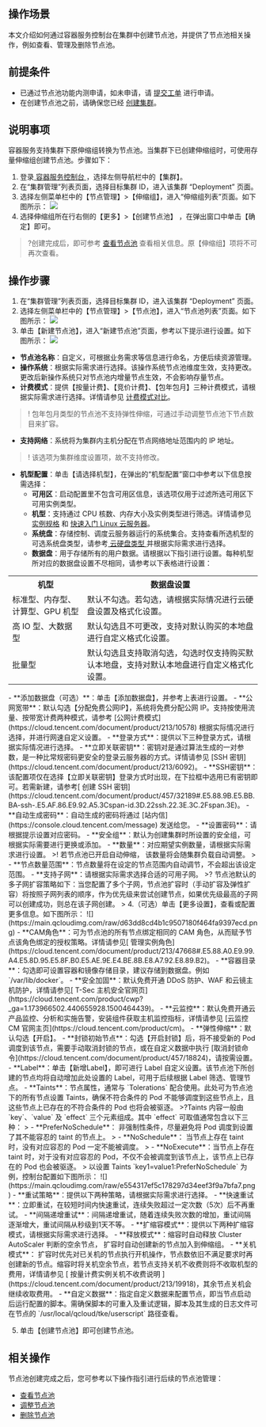 ## 操作场景
本文介绍如何通过容器服务控制台在集群中创建节点池，并提供了节点池相关操作，例如查看、管理及删除节点池。


## 前提条件
- 已通过节点池功能内测申请，如未申请，请 [提交工单](https://console.cloud.tencent.com/workorder/category) 进行申请。
- 在创建节点池之前，请确保您已经 [创建集群](https://cloud.tencent.com/document/product/457/32189)。

## 说明事项
容器服务支持集群下原伸缩组转换为节点池。当集群下已创建伸缩组时，可使用存量伸缩组创建节点池。步骤如下：
1. 登录[ 容器服务控制台 ](https://console.cloud.tencent.com/tke2)，选择左侧导航栏中的【集群】。
2. 在“集群管理”列表页面，选择目标集群 ID，进入该集群 “Deployment” 页面。
3. 选择左侧菜单栏中的【节点管理】>【伸缩组】，进入“伸缩组列表”页面。如下图所示：
![](https://main.qcloudimg.com/raw/6c77bda8d1dda23db3ffc53f84cf4730.png)
4. 选择伸缩组所在行右侧的【更多】>【创建节点池】 ，在弹出窗口中单击【确定】即可。
>?创建完成后，即可参考 [查看节点池](https://cloud.tencent.com/document/product/457/43736) 查看相关信息。原【伸缩组】项将不可再次查看。
>


## 操作步骤

1. 在“集群管理”列表页面，选择目标集群 ID，进入该集群 “Deployment” 页面。
2. 选择左侧菜单栏中的【节点管理】>【节点池】，进入“节点池列表”页面。如下图所示：
![](https://main.qcloudimg.com/raw/cdd0a20623702fbf6d93bf4cebe2f895.png)
3. 单击【新建节点池】，进入“新建节点池”页面，参考以下提示进行设置。如下图所示：
![](https://main.qcloudimg.com/raw/4c6ed1c276d41a8b72aeffc490a4b27a.png)
 - **节点池名称**：自定义，可根据业务需求等信息进行命名，方便后续资源管理。
 - **操作系统**：根据实际需求进行选择。该操作系统节点池维度生效，支持更改。更改后新操作系统只对节点池内增量节点生效，不会影响存量节点。
 - **计费模式**：提供【按量计费】、【竞价计费】、【包年包月】三种计费模式，请根据实际需求进行选择。详情请参见 [计费模式对比](https://cloud.tencent.com/document/product/213/2180)。
 >! 包年包月类型的节点池不支持弹性伸缩，可通过手动调整节点池下节点数目来扩容。
>
 - **支持网络**：系统将为集群内主机分配在节点网络地址范围内的 IP 地址。
>! 该选项为集群维度设置项，故不支持修改。
>
 - **机型配置**：单击【请选择机型】，在弹出的“机型配置”窗口中参考以下信息按需选择：
    - **可用区**：启动配置里不包含可用区信息，该选项仅用于过滤所选可用区下可用实例类型。
    - **机型**：支持通过 CPU 核数、内存大小及实例类型进行筛选。详情请参见 [实例规格](https://cloud.tencent.com/document/product/213/11518) 和 [快速入门 Linux 云服务器](https://cloud.tencent.com/document/product/213/2936)。
    - **系统盘**：存储控制、调度云服务器运行的系统集合。支持查看所选机型的可选系统盘类型，请参考[ 云硬盘类型 ](https://cloud.tencent.com/document/product/362/2353)并根据实际需求进行选择。
    - **数据盘**：用于存储所有的用户数据。请根据以下指引进行设置。每种机型所对应的数据盘设置不尽相同，请参考以下表格进行设置：
  <table>
  <tr>
  <th>机型</th>
  <th>数据盘设置</th>
  </tr>
  <tr>
  <td>标准型、内存型、计算型、GPU 机型</td>
  <td>默认不勾选。若勾选，请根据实际情况进行云硬盘设置及格式化设置。</td>
  </tr>
  <tr>
  <td>高 IO 型、大数据型</td>
  <td>默认勾选且不可更改，支持对默认购买的本地盘进行自定义格式化设置。</td>
  </tr>
  <tr>
  <td>批量型</td>
  <td>默认勾选且支持取消勾选，勾选时仅支持购买默认本地盘，支持对默认本地盘进行自定义格式化设置。</td>
  </tr>
  </table>
  - **添加数据盘（可选）**：单击【添加数据盘】，并参考上表进行设置。
    - **公网宽带**：默认勾选【分配免费公网IP】，系统将免费分配公网 IP。支持按使用流量、按带宽计费两种模式，请参考 [公网计费模式](https://cloud.tencent.com/document/product/213/10578) 根据实际情况进行选择，并进行网速自定义设置。
 - **登录方式**：提供以下三种登录方式，请根据实际情况进行选择。
    -  **立即关联密钥**：密钥对是通过算法生成的一对参数，是一种比常规密码更安全的登录云服务器的方式。详情请参见 [SSH 密钥](https://cloud.tencent.com/document/product/213/6092)。
     - **SSH密钥**：该配置项仅在选择【立即关联密钥】登录方式时出现，在下拉框中选用已有密钥即可。若需新建，请参考[ 创建 SSH 密钥](https://cloud.tencent.com/document/product/457/32189#.E5.88.9B.E5.BB.BA-ssh-.E5.AF.86.E9.92.A5.3Cspan-id.3D.22ssh.22.3E.3C.2Fspan.3E)。
    - **自动生成密码**：自动生成的密码将通过 [站内信](https://console.cloud.tencent.com/message) 发送给您。 
    - **设置密码**：请根据提示设置对应密码。
 - **安全组**：默认为创建集群时所设置的安全组，可根据实际需要进行更换或添加。
 - **数量**：对应期望实例数量，请根据实际需求进行设置。
>! 若节点池已开启自动伸缩， 该数量将会随集群负载自动调整。
>
 - **节点数量范围**：节点数量将在设定的节点范围内自动调节，不会超出该设定范围。
 - **支持子网**：请根据实际需求选择合适的可用子网。
>? 节点池默认的多子网扩容策略如下：当您配置了多个子网，节点池扩容时（手动扩容及弹性扩容）将按照子网列表的顺序，作为优先级来尝试创建节点，如果优先级最高的子网可以创建成功，则总在该子网创建。
>
4.（可选）单击【更多设置】，查看或配置更多信息。如下图所示：
![](https://main.qcloudimg.com/raw/d63dd8cd4b1c9507180f464fa9397ecd.png)
 - **CAM角色**：可为节点池的所有节点绑定相同的 CAM 角色，从而赋予节点该角色绑定的授权策略。详情请参见[ 管理实例角色](https://cloud.tencent.com/document/product/213/47668#.E5.88.A0.E9.99.A4.E5.8D.95.E5.8F.B0.E5.AE.9E.E4.BE.8B.E8.A7.92.E8.89.B2)。
 - **容器目录**：勾选即可设置容器和镜像存储目录，建议存储到数据盘。例如 `/var/lib/docker`。
  - **安全加固**：默认免费开通 DDoS 防护、WAF 和云镜主机防护，详情请参见[ T-Sec 主机安全官网页](https://cloud.tencent.com/product/cwp?_ga=1.173966502.440655928.1500464439)。
  - **云监控**：默认免费开通云产品监控、分析和实施告警，安装组件获取主机监控指标，详情请参见 [云监控 CM 官网主页](https://cloud.tencent.com/product/cm)。
  - **弹性伸缩**：默认勾选【开启】。
  - **封锁初始节点**：勾选【开启封锁】后，将不接受新的 Pod 调度到该节点，需要手动取消封锁的节点，或在自定义数据中执行 [取消封锁命令](https://cloud.tencent.com/document/product/457/18824)，请按需设置。
  - **Label**：单击【新增Label】，即可进行 Label 自定义设置。该节点池下所创建的节点均将自动增加此处设置的 Label，可用于后续根据 Label 筛选、管理节点。
  - **Taints**：节点属性，通常与 `Tolerations` 配合使用。此处可为节点池下的所有节点设置 Taints，确保不符合条件的 Pod 不能够调度到这些节点上，且这些节点上已存在的不符合条件的 Pod 也将会被驱逐。
>?Taints 内容一般由 `key`、`value` 及 `effect` 三个元素组成。其中 `effect` 可取值通常包含以下三种：
> - **PreferNoSchedule**： 非强制性条件，尽量避免将 Pod 调度到设置了其不能容忍的 taint 的节点上。
> - **NoSchedule**： 当节点上存在 taint 时，没有对应容忍的 Pod 一定不能被调度。
> - **NoExecute**：当节点上存在 taint 时，对于没有对应容忍的 Pod，不仅不会被调度到该节点上，该节点上已存在的 Pod 也会被驱逐。
>
  以设置 Taints `key1=value1:PreferNoSchedule` 为例，控制台配置如下图所示：
  ![](https://main.qcloudimg.com/raw/e554317ef5c178297d34eef3f9a7bfa7.png)
  - **重试策略**：提供以下两种策略，请根据实际需求进行选择。
    - **快速重试**：立即重试，在较短时间内快速重试，连续失败超过一定次数（5次）后不再重试。
    - **间隔递增重试**：间隔递增重试，随着连续失败次数的增加，重试间隔逐渐增大，重试间隔从秒级到1天不等。
   - **扩缩容模式**：提供以下两种扩缩容模式，请根据实际需求进行选择。
     - **释放模式**：缩容时自动释放 Cluster AutoScaler 判断的空余节点， 扩容时自动创建新的节点加入到伸缩组。
     - **关机模式**： 扩容时优先对已关机的节点执行开机操作，节点数依旧不满足要求时再创建新的节点。缩容时将关机空余节点，若节点支持关机不收费则将不收取机型的费用，详情请参见 [ 按量计费实例关机不收费说明 ](https://cloud.tencent.com/document/product/213/19918)，其余节点关机会继续收取费用。
   - **自定义数据**：指定自定义数据来配置节点，即当节点启动后运行配置的脚本。需确保脚本的可重入及重试逻辑，脚本及其生成的日志文件可在节点的 `/usr/local/qcloud/tke/userscript` 路径查看。
 
5. 单击【创建节点池】即可创建节点池。

## 相关操作

节点池创建完成之后，您可参考以下操作指引进行后续的节点池管理：

- [查看节点池](https://cloud.tencent.com/document/product/457/43736)
- [调整节点池](https://cloud.tencent.com/document/product/457/43737)
- [删除节点池](https://cloud.tencent.com/document/product/457/43738)
